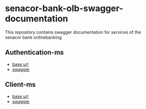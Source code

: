 # senacor-bank-olb-swagger-documentation

This repository contains swagger documentation for services of the senacor bank onlinebanking

## Authentication-ms

- [base url](https://authentication-ms-sfad4xogja-ew.a.run.app)
- [swagger](./swagger/authentication-ms.json)

## Client-ms

- [base url](https://authentication-ms-sfad4xogja-ew.a.run.app)
- [swagger](./swagger/authentication-ms.json)
